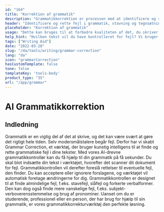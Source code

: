 ```yaml
---
id: "164"
title: "Korrektion af grammatik"
description: "Grammatikkorrektion er processen med at identificere og rette fejl i grammatik, stavning og tegnsætning. Dette kan gøres manuelt eller ved hjælp af AI-drevet software. AI-drevet grammatikkorrektionssoftware er i stand til at identificere fejl i grammatik, stavning og tegnsætning ved hjælp af Natural Language Processing (NLP). Denne teknologi kan bruges til at forbedre kvaliteten af tekster, uanset om det drejer sig om et websted, en blog eller endda en bog."
header: "Identificere og rette fejl i grammatik, stavning og tegnsætning."
placeholder: "Korrektion af grammatik"
usage: "Dette kan bruges til at forbedre kvaliteten af det, du skriver til et websted, en blog eller endda en bog."
help_hint: "Hvilken tekst vil du have kontrolleret for fejl? Vi bruger AI til at hjælpe dig med at forbedre kvaliteten af din tekst."
tags: ["Writing Aid"]
date: "2022-03-28"
slug: "/da/tools/writing/grammar-correction"
lang: "da"
icon: "grammarCorrection"
hasCustomTemplate: false
tone: false
templateKey: 'tools-body'
product_type: "35"
url: "/app/grammar"
---
```


# AI Grammatikkorrektion

## Indledning

Grammatik er en vigtig del af det at skrive, og det kan være svært at gøre det rigtigt hele tiden. Selv modersmålstalere begår fejl. Derfor har vi skabt Grammar Correction, et værktøj, der bruger kunstig intelligens til at finde og rette grammatiske fejl i dine tekster. Med vores AI-drevne grammatikkontrollør kan du få hjælp til din grammatik på få sekunder. Du skal blot indsætte din tekst i værktøjet, hvorefter det scanner dit dokument for fejl. Grammatikkontrollen vil derefter foreslå rettelser til eventuelle fejl, den finder. Du kan acceptere eller ignorere forslagene, og værktøjet vil automatisk foretage ændringerne for dig. Grammatikkontrollen er designet til at finde almindelige fejl, f.eks. stavefejl, slåfejl og forkerte verbalformer. Den kan dog også finde mere vanskelige fejl, f.eks. subjekt-verboverensstemmelse og brug af pronominer. Uanset om du er studerende, professionel eller en person, der har brug for hjælp til sin grammatik, er vores grammatikkorrekturværktøj den perfekte løsning.
